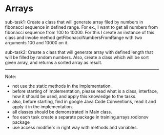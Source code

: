 
Arrays
===========================================================================================================
sub-task1: Create a class that will generate array filed by numbers in fibonacci
sequence in defined range. 
For ex., I want to get all numbers from fibonacci sequence from 100 to 10000.
    For this I create an instance of this class and invoke method getFibonacciNumbersFromRange with
    two arguments 100 and 10000 on it.

sub-task2: Create a class that will generate array with defined length that will be 
filled by random numbers. Also, create a class which will be sort given array, and returns a sorted 
array as result.

___________________________________________________________________________________________________________
Note:
* not use the static methods in the implementation.
* before starting of implementation, please read what is a class, interface, how it should be used,
and apply this knowledge to the tasks.
* also, before starting, find in google Java Code Conventions, read it and apply it in the implementation.
* all classes should be demonstrated in Main class. 
* foe each task create a separate package in training.arrays.rodionov package
* use access modifiers in right way with methods and variables.
